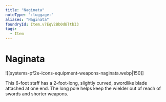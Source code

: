 ```yaml
---
title: "Naginata"
noteType: ":luggage:"
aliases: "Naginata"
foundryId: Item.v7EqV2Bb0dBltbI3
tags:
  - Item
---
```


# Naginata
![[systems-pf2e-icons-equipment-weapons-naginata.webp|150]]

This 6-foot staff has a 2-foot-long, slightly curved, swordlike blade attached at one end. The long pole helps keep the wielder out of reach of swords and shorter weapons.
